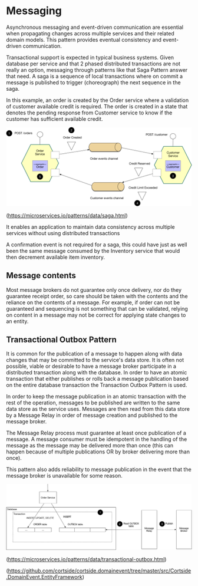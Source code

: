 # Messaging

Asynchronous messaging and event-driven communication are essential when propagating changes across multiple services and their related domain models. This pattern provides eventual consistency and event-driven communication.

Transactional support is expected in typical business systems.  Given database per service and that 2 phased distributed transactions are not really an option, messaging through patterns like that Saga Pattern answer that need.  A saga is a sequence of local transactions where on commit a message is published to trigger (choreograph) the next sequence in the saga.

In this example, an order is created by the Order service where a validation of customer available credit is required.  The order is created in a state that denotes the pending response from Customer service to know if the customer has sufficient available credit.

![Choreographed Saga](images/Create_Order_Saga.png)

(<https://microservices.io/patterns/data/saga.html>)

It enables an application to maintain data consistency across multiple services without using distributed transactions

A confirmation event is not required for a saga, this could have just as well been the same message consumed by the Inventory service that would then decrement available item inventory.

## Message contents

Most message brokers do not guarantee only once delivery, nor do they guarantee receipt order, so care should be taken with the contents and the reliance on the contents of a message. For example, if order can not be guaranteed and sequencing is not something that can be validated, relying on content in a message may not be correct for applying state changes to an entity.

## Transactional Outbox Pattern

It is common for the publication of a message to happen along with data changes that may be committed to the service's data store.  It is often not possible, viable or desirable to have a message broker participate in a distributed transaction along with the database.  In order to have an atomic transaction that either publishes or rolls back a message publication based on the entire database transaction the Transaction Outbox Pattern is used.

In order to keep the message publication in an atomic transaction with the rest of the operation, messages to be published are written to the same data store as the service uses.  Messages are then read from this data store by a Message Relay in order of message creation and published to the message broker.

The Message Relay process must guarantee at least once publication of a message.  A message consumer must be idempotent in the handling of the message as the message may be delivered more than once (this can happen because of multiple publications OR by broker delivering more than once).

This pattern also adds reliability to message publication in the event that the message broker is unavailable for some reason.

![Transactional Outbox](images/TransactionalOutbox.png)

(<https://microservices.io/patterns/data/transactional-outbox.html>)

(<https://github.com/cortside/cortside.domainevent/tree/master/src/Cortside.DomainEvent.EntityFramework>)
